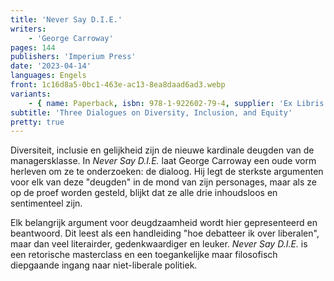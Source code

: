 ```yaml
---
title: 'Never Say D.I.E.'
writers:
    - 'George Carroway'
pages: 144
publishers: 'Imperium Press'
date: '2023-04-14'
languages: Engels
front: 1c16d8a5-0bc1-463e-ac13-8ea8daad6ad3.webp
variants:
    - { name: Paperback, isbn: 978-1-922602-79-4, supplier: 'Ex Libris', size: { height: 210, width: 148, depth: 23 }, import_price: { currency: USD, amount: 17.0 }, price: 21.99, out_of_stock: 0 }
subtitle: 'Three Dialogues on Diversity, Inclusion, and Equity'
pretty: true
---
```


Diversiteit, inclusie en gelijkheid zijn de nieuwe kardinale deugden van de managersklasse. In *Never Say D.I.E.* laat George Carroway een oude vorm herleven om ze te onderzoeken: de dialoog. Hij legt de sterkste argumenten voor elk van deze "deugden" in de mond van zijn personages, maar als ze op de proef worden gesteld, blijkt dat ze alle drie inhoudsloos en sentimenteel zijn.

Elk belangrijk argument voor deugdzaamheid wordt hier gepresenteerd en beantwoord. Dit leest als een handleiding "hoe debatteer ik over liberalen", maar dan veel literairder, gedenkwaardiger en leuker. *Never Say D.I.E.* is een retorische masterclass en een toegankelijke maar filosofisch diepgaande ingang naar niet-liberale politiek.
